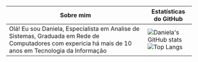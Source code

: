 | Sobre mim | Estatísticas do GitHub |
|-----------|----------------------|
| Olá! Eu sou Daniela, Especialista em Analise de Sistemas, Graduada em Rede de Computadores com expericia há mais de 10 anos em Tecnologia da Informação | ![Daniela's GitHub stats](https://github-readme-stats.vercel.app/api?username=danielaleao83&show_icons=true&theme=radical) <br> ![Top Langs](https://github-readme-stats.vercel.app/api/top-langs/?username=danielaleao83&layout=compact&theme=radical) |
